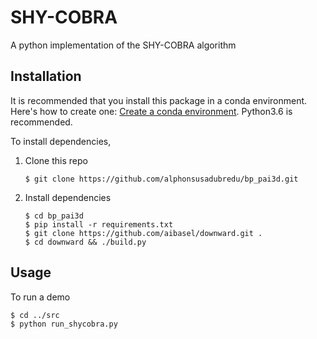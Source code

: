 # SHY-COBRA
A python implementation of the SHY-COBRA algorithm

## Installation
It is recommended that you install this package in a conda environment. Here's how to create one: [Create a conda environment](https://docs.conda.io/projects/conda/en/4.6.0/_downloads/52a95608c49671267e40c689e0bc00ca/conda-cheatsheet.pdf). Python3.6 is recommended.

To install dependencies,  
1. Clone this repo

	`$ git clone https://github.com/alphonsusadubredu/bp_pai3d.git`

2. Install dependencies
	```
	$ cd bp_pai3d
	$ pip install -r requirements.txt
	$ git clone https://github.com/aibasel/downward.git .
	$ cd downward && ./build.py
	```

## Usage
To run a demo
	
	$ cd ../src
	$ python run_shycobra.py 
	